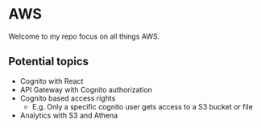 # AWS

Welcome to my repo focus on all things AWS.

## Potential topics
* Cognito with React
* API Gateway with Cognito authorization
* Cognito based access rights
  * E.g. Only a specific cognito user gets access to a S3 bucket or file
* Analytics with S3 and Athena
